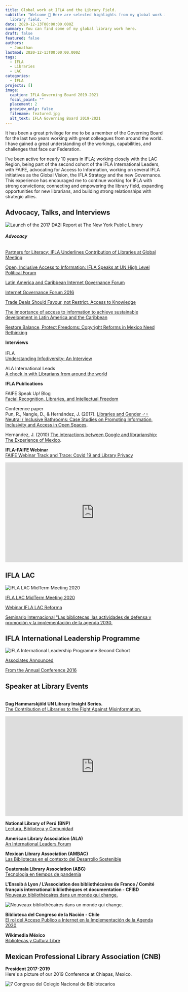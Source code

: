 ```yaml
---
title: Global work at IFLA and the Library Field.
subtitle: "Welcome 👋 Here are selected highlights from my global work in the
  library field.  "
date: 2020-12-13T00:00:00.000Z
summary: You can find some of my global library work here.
draft: false
featured: false
authors:
  - Jonathan
lastmod: 2020-12-13T00:00:00.000Z
tags:
  - IFLA
  - Libraries
  - LAC
categories:
  - IFLA
projects: []
image:
  caption: IFLA Governing Board 2019-2021
  focal_point: ""
  placement: 2
  preview_only: false
  filename: featured.jpg
  alt_text: IFLA Governing Board 2019-2021
---
```

It has been a great privilege for me to be a member of the Governing Board for the last two years working with great colleagues from around the world. I have gained a great understanding of the workings, capabilities, and challenges that face our Federation.

I've been active for nearly 10 years in IFLA; working closely with the LAC Region, being part of the second cohort of the IFLA International Leaders, with FAIFE, advocating for Access to Information, working on several IFLA initiatives as the Global Vision, the IFLA Strategy and the new Governance. This experience has encouraged me to continue working for IFLA with strong convictions; connecting and empowering the library field, expanding opportunities for new librarians, and building strong relationships with strategic allies.

## **Advocacy, Talks, and Interviews**

![Launch of the 2017 DA2I Report at The New York Public Library](35905294391_ddb08409f2_c.jpg "Launch of the 2017 DA2I Report at The New York Public Library")

###### **Advocacy**

[Partners for Literacy: IFLA Underlines Contribution of Libraries at Global Meeting](https://www.ifla.org/ES/node/91755)

[Open, Inclusive Access to Information: IFLA Speaks at UN High Level Political Forum](https://www.ifla.org/node/11518)

[Latin America and Caribbean Internet Governance Forum](https://www.ifla.org/node/11532)

[Internet Governance Forum 2016](https://www.ifla.org/node/11031)

[Trade Deals Should Favour, not Restrict, Access to Knowledge](https://www.ifla.org/node/18575)

[The importance of access to information to achieve sustainable development in Latin America and the Caribbean](https://www.ifla.org/node/37053)

[Restore Balance, Protect Freedoms: Copyright Reforms in Mexico Need Rethinking](https://www.ifla.org/node/93209)

**Interviews**  \
\
IFLA\
[Understanding Infodiversity: An Interview](https://www.ifla.org/ES/node/93576)

ALA International Leads\
 [A check in with Librarians from around the world](http://www.ala.org/rt/sites/ala.org.rt/files/content/intlleads/leadsarchive/201906r.pdf)

**IFLA Publications** 

FAIFE Speak Up! Blog\
[Facial Recognition, Libraries, and Intellectual Freedom ](https://blogs.ifla.org/faife/2019/08/19/facial-recognition-libraries-and-intellectual-freedom/)

Conference paper\
Pun, R., Nangle, D., & Hernández, J. (2017). [Libraries and Gender ♂♀ Neutral / Inclusive Bathrooms: Case Studies on Promoting Information, Inclusivity and Access in Open Spaces](http://library.ifla.org/1670/1/113-pun-en.pdf).

Hernández, J. (2010) [The interactions between Google and librarianship: The Experience of Mexico](https://www.ifla.org/past-wlic/2010/140-hernandez-en.pdf).  

**IFLA-FAIFE Webinar**\
[FAIFE Webinar Track and Trace: Covid 19 and Library Privacy](https://www.youtube.com/watch?v=0C2yCubkqT4&t=2576s)

<iframe width="560" height="315" src="https://www.youtube.com/embed/0C2yCubkqT4" frameborder="0" allow="accelerometer; autoplay; clipboard-write; encrypted-media; gyroscope; picture-in-picture" allowfullscreen></iframe>

## **IFLA LAC**

![IFLA LAC MidTerm Meeting 2020](ifla-lac.jpg "IFLA LAC MidTerm Meeting 2020")

[](https://www.youtube.com/watch?v=0C2yCubkqT4&t=2576s)[IFLA LAC MidTerm Meeting 2020](https://www.ifla.org/node/92866)

[Webinar IFLA LAC Reforma](https://www.ifla.org/ES/node/93443)

[Seminario Internacional "Las bibliotecas, las actividades de defensa y promoción y la implementación de la agenda 2030.](https://www.ifla.org/files/assets/lac/programachileesp.pdf)

## **IFLA International Leadership Programme**

![IFLA International Leadership Programme Second Cohort](ifla-leaders_0.jpg "IFLA International Leadership Programme Second Cohort")

[](https://www.youtube.com/watch?v=0C2yCubkqT4&t=2576s)[](https://www.ifla.org/node/92866)[Associates Announced](https://www.ifla.org/node/10587)

[From the Annual Conference 2016 ](https://www.ifla.org/ES/node/10801)

## **Speaker at Library Events**

\
**Dag Hammarskjöld UN Library Insight Series.**\
[The Contribution of Libraries to the Fight Against Misinformation.](https://research.un.org/conferences/webinars)

 <iframe width="560" height="315" src="https://www.youtube.com/embed/hyBMnVZhcMU" frameborder="0" allow="accelerometer; autoplay; clipboard-write; encrypted-media; gyroscope; picture-in-picture" allowfullscreen></iframe>

**National Library of Perú** **(BNP)**\
[Lectura, Biblioteca y Comunidad ](http://aulavirtual.bnp.edu.pe/course/view.php?id=9)

**American Library Association (ALA)**\
[An International Leaders Forum](https://www.eventscribe.com/2019/ALA-Annual/fsPopup.asp?Mode=presInfo&PresentationID=499414)

**Mexican Library Association (AMBAC)**\
[Las Bibliotecas en el contexto del Desarrollo Sostenible](https://www.youtube.com/watch?v=INGsXE0nO5g)

**Guatemala Library Association (ABG)**\
[Tecnologia en tiempos de pandemia](https://www.youtube.com/watch?v=CfVZN9NUmOQ)

**L’Enssib à Lyon / L’Association des bibliothécaires de France / Comité français international bibliothèques et documentation - CFIBD** \
[Nouveaux bibliothécaires dans un monde qui change.](http://nouveauxbibliothecaires.cfibd.fr/)

![[Nouveaux bibliothécaires dans un monde qui change.](http://nouveauxbibliothecaires.cfibd.fr/)](cfibd.jpg "[Nouveaux bibliothécaires dans un monde qui change.](http://nouveauxbibliothecaires.cfibd.fr/)")

**Biblioteca del Congreso de la Nación - Chile** \
[El rol del Acceso Publico a Internet en la Implementación de la Agenda 2030](https://www.youtube.com/watch?v=oaXdHmzHlXY&t=54s)

**Wikimedia México** \
[Bibliotecas y Cultura Libre](https://www.facebook.com/watch/live/?v=2554067794805266&ref=watch_permalink) 

## Mexican Professional Library Association (CNB)

**President 2017-2019** \
Here's a picture of our 2019 Conference at Chiapas, Mexico.

![7 Congreso del Colegio Nacional de Bibliotecarios](congreso.jpg "7 Congreso del Colegio Nacional de Bibliotecarios")